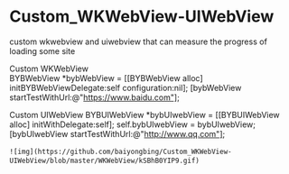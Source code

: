 # Custom_WKWebView-UIWebView
custom wkwebview and uiwebview that can measure the progress of loading some site

Custom WKWebView  
      BYBWebView *bybWebView = [[BYBWebView alloc] initBYBWebViewDelegate:self configuration:nil];
      [bybWebView startTestWithUrl:@"https://www.baidu.com"];

Custom UIWebView
    BYBUIWebView *bybUIwebView = [[BYBUIWebView alloc] initWithDelegate:self];
    self.bybUIwebView = bybUIwebView;
    [bybUIwebView startTestWithUrl:@"http://www.qq.com"];
    
    ![img](https://github.com/baiyongbing/Custom_WKWebView-UIWebView/blob/master/WKWebView/kSBhB0YIP9.gif)









